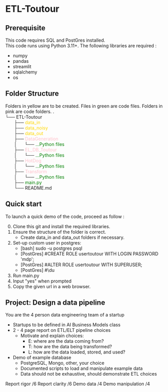 # ETL-Toutour

## Prerequisite
This code requires SQL and PostGres installed.  
This code runs using Python 3.11+. The following libraries are required :

- numpy
- pandas
- streamlit
- sqlalchemy
- os

## Folder Structure
Folders in yellow are to be created. Files in green are code files. Folders in pink are code folders.
.  
└── ETL-Toutour  
&nbsp;&nbsp;&nbsp;&nbsp;&nbsp;&nbsp;&nbsp;├── <span style="color:gold">data_in</span>  
&nbsp;&nbsp;&nbsp;&nbsp;&nbsp;&nbsp;&nbsp;├── <span style="color:gold">data_noisy</span>  
&nbsp;&nbsp;&nbsp;&nbsp;&nbsp;&nbsp;&nbsp;├── <span style="color:gold">data_out</span>  
&nbsp;&nbsp;&nbsp;&nbsp;&nbsp;&nbsp;&nbsp;├── <span style="color:pink">DataGeneration</span>  
&nbsp;&nbsp;&nbsp;&nbsp;&nbsp;&nbsp;&nbsp;│&nbsp;&nbsp;&nbsp;&nbsp;&nbsp;&nbsp;└── <span style="color:green">...Python files</span>  
&nbsp;&nbsp;&nbsp;&nbsp;&nbsp;&nbsp;&nbsp;├── <span style="color:pink">EL_DB_Toutour</span>  
&nbsp;&nbsp;&nbsp;&nbsp;&nbsp;&nbsp;&nbsp;│&nbsp;&nbsp;&nbsp;&nbsp;&nbsp;&nbsp;└── <span style="color:green">...Python files</span>  
&nbsp;&nbsp;&nbsp;&nbsp;&nbsp;&nbsp;&nbsp;├── <span style="color:pink">HotDog</span>  
&nbsp;&nbsp;&nbsp;&nbsp;&nbsp;&nbsp;&nbsp;│&nbsp;&nbsp;&nbsp;&nbsp;&nbsp;&nbsp;└── <span style="color:green">...Python files</span>  
&nbsp;&nbsp;&nbsp;&nbsp;&nbsp;&nbsp;&nbsp;├── <span style="color:pink">Transform</span>  
&nbsp;&nbsp;&nbsp;&nbsp;&nbsp;&nbsp;&nbsp;│&nbsp;&nbsp;&nbsp;&nbsp;&nbsp;&nbsp;└── <span style="color:green">...Python files</span>  
&nbsp;&nbsp;&nbsp;&nbsp;&nbsp;&nbsp;&nbsp;├── <span style="color:green">main.py</span>  
&nbsp;&nbsp;&nbsp;&nbsp;&nbsp;&nbsp;&nbsp;└── README.md

## Quick start

To launch a quick demo of the code, proceed as follow :

0. Clone this git and install the required libraries.
1. Ensure the structure of the folder is correct.
    - Create data_in and data_out folders if necessary.
2. Set-up custom user in postgres:
    - [bash] sudo -u postgres psql
    - [PostGres] #CREATE ROLE usertoutour WITH LOGIN PASSWORD 'mdp';
    - [PostGres] #ALTER ROLE usertoutour WITH SUPERUSER;
    - [PostGres] #\du
3. Run main.py
4. Input "yes" when prompted
5. Copy the given url in a web browser.


## Project: Design a data pipeline
You are the 4 person data engineering team of a startup

- Startups to be defined in AI Business Models class
- 2 - 4 page report on ETL/ELT pipeline choices
    - Motivate and explain choices:
        - E: where are the data coming from?
        - T: how are the data being transformed?
        - L: how are the data loaded, stored, and used?
- Demo of example database
    - PostgreSQL, Mongo, other, your choice
    - Documented scripts to load and manipulate example data
    - Data should not be exhaustive, should demonstrate ETL choices

Report rigor /6
Report clarity /6
Demo data /4
Demo manipulation /4